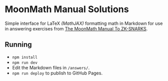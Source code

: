 # MoonMath Manual Solutions

Simple interface for LaTeX *(MathJAX)* formatting math in Markdown for use in answering exercises from [The MoonMath Manual To ZK-SNARKS](https://drive.google.com/file/d/1SVCqovOInirfUB2fauz_sBAx1VgxAapF).

## Running

* `npm install`
* `npm run dev`
* Edit the Markdown files in `/answers/`.
* `npm run deploy` to publish to GitHub Pages.